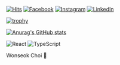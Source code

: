 [![Hits](https://hits.seeyoufarm.com/api/count/incr/badge.svg?url=https%3A%2F%2Fgithub.com%2Ftthugy%2Fhit-counter&count_bg=%2379C83D&title_bg=%23555555&icon=&icon_color=%23E7E7E7&title=hits&edge_flat=false)](https://hits.seeyoufarm.com)
[![Facebook](https://img.shields.io/badge/-Facebook-1877f2?style=round-square&logo=facebook&logoColor=white&link=https://www.facebook.com/profile.php?id=100003132678348)](https://www.facebook.com/profile.php?id=100003132678348)
[![Instagram](https://img.shields.io/badge/-Instagram-e4405f?style=round-square&logo=instagram&logoColor=white&link=https://www.instagram.com/offxos)](https://www.instagram.com/offxos/)
[![LinkedIn](https://img.shields.io/badge/-LinkedIn-0077b5?style=round-square&logo=linkedin&logoColor=white&link=https://www.linkedin.com/in/wonseok-choi-b6041922b)](https://www.linkedin.com/in/wonseok-choi-b6041922b)

[![trophy](https://github-profile-trophy.vercel.app/?username=tthugy&column=3)](https://github.com/ryo-ma/github-profile-trophy)

[![Anurag's GitHub stats](https://github-readme-stats.vercel.app/api?username=tthugy)](https://github.com/anuraghazra/github-readme-stats)

![React](https://img.shields.io/badge/-React-00599c?style=for-the-badge&logo=react&logoColor=fff)
![TypeScript](https://img.shields.io/badge/-TypeScript-007acc?style=for-the-badge&logo=TypeScript&logoColor=fff)


Wonseok Choi 🫧
